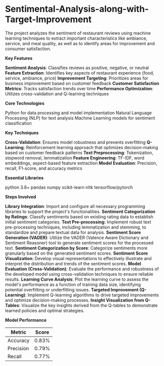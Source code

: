 # Sentimental-Analysis-along-with-Target-Improvement
The project analyzes the sentiment of restaurant reviews using machine learning techniques to extract important characteristics like ambiance, service, and meal quality, as well as to identify areas for improvement and consumer satisfaction.

**Key Features**

**Sentiment Analysis**: Classifies reviews as positive, negative, or neutral
**Feature Extraction**: Identifies key aspects of restaurant experience (food, service, ambiance, price)
**Improvement Targeting**: Prioritizes areas for business improvement based on customer feedback
**Customer Satisfaction Metrics**: Tracks satisfaction trends over time
**Performance Optimization**: Utilizes cross-validation and Q-learning techniques

**Core Technologies**

Python for data processing and model implementation
Natural Language Processing (NLP) for text analysis
Machine Learning models for sentiment classification

**Key Techniques**

**Cross-Validation**: Ensures model robustness and prevents overfitting
**Q-Learning**: Reinforcement learning approach that optimizes decision-making based on customer feedback patterns
**Text Preprocessing**: Tokenization, stopword removal, lemmatization
**Feature Engineering**: TF-IDF, word embeddings, aspect-based feature extraction
**Model Evaluation**: Precision, recall, F1-score, and accuracy metrics

**Essential Libraries**


python 3.8+
pandas
numpy
scikit-learn
nltk
tensorflow/pytorch

**Steps Involved**

**Library Integration**: Import and configure all necessary programming libraries to support the project's functionalities.
**Sentiment Categorization by Ratings**: Classify sentiments based on existing rating data to establish initial sentiment categories.
**Text Pre-processing:** Implement robust text pre-processing techniques, including lemmatization and stemming, to standardize and prepare textual data for analysis.
**Sentiment Score Generation (VADER)**: Utilize the VADER (Valence Aware Dictionary and Sentiment Reasoner) tool to generate sentiment scores for the processed text.
**Sentiment Categorization by Score**: Categorize sentiments more granularly based on the generated sentiment scores.
**Sentiment Score Visualization**: Develop visual representations to effectively illustrate and interpret the distribution and trends of the sentiment scores.
**Model Evaluation (Cross-Validation)**: Evaluate the performance and robustness of the developed model using cross-validation techniques to ensure reliable results.
**Learning Curve Analysis**: Plot the learning curve to assess the model's performance as a function of training data size, identifying potential overfitting or underfitting issues.
**Targeted Improvement (Q-Learning)**: Implement Q-learning algorithms to drive targeted improvements and optimize decision-making processes.
**Insight Visualization from Q-Tables**: Visualize the key insights derived from the Q-tables to demonstrate learned policies and optimal strategies.

**Model Performance**

|Metric    |Score |
|----------|------|
|Accuracy  |0.83% |
|Precision |0.79% |
|Recall    |0.77% |

